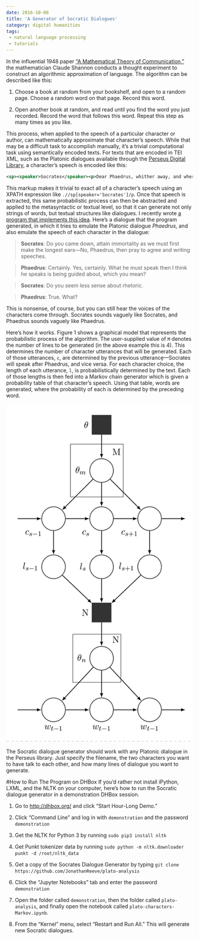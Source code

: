 ```yaml
---
date: 2016-10-08
title: 'A Generator of Socratic Dialogues'
category: digital humanities
tags:
 - natural language processing
 - tutorials
---
```


In the influential 1948 paper [“A Mathematical Theory of Communication,”](http://ieeexplore.ieee.org/xpl/articleDetails.jsp?arnumber=6773024) the mathematician Claude Shannon conducts a thought experiment to construct an algorithmic approximation of language. The algorithm can be described like this: 

1. Choose a book at random from your bookshelf, and open to a random page. Choose a random word on that page. Record this word. 

2. Open another book at random, and read until you find the word you just recorded. Record the word that follows this word. Repeat this step as many times as you like. 

This process, when applied to the speech of a particular character or author, can mathematically approximate that character’s speech. While that may be a difficult task to accomplish manually, it’s a trivial computational task using semantically encoded texts. For texts that are encoded in TEI XML, such as the Platonic dialogues available through the [Perseus Digital Library](http://www.perseus.tufts.edu/hopper/), a character’s speech is encoded like this: 

```xml
<sp><speaker>Socrates</speaker><p>Dear Phaedrus, whither away, and where do you come from?</p></sp>
```

This markup makes it trivial to exact all of a character’s speech using an XPATH expression like `.//sp[speaker='Socrates']/p`. Once that speech is extracted, this same probabilistic process can then be abstracted and applied to the metasyntactic or textual level, so that it can generate not only strings of words, but textual structures like dialogues. I recently wrote [a program that implements this idea](https://github.com/JonathanReeve/plato-analysis/blob/master/plato-characters-Markov.ipynb). Here’s a dialogue that the program generated, in which it tries to emulate the Platonic dialogue _Phaedrus_, and also emulate the speech of each character in the dialogue: 

>**Socrates**: Do you came down, attain immortality as we must first make the longest ears—No, Phaedrus, then pray to agree and writing speeches. 

>**Phaedrus**: Certainly. Yes, certainly. What he must speak then I think he speaks is being guided about, which you mean? 

>**Socrates**: Do you seem less sense about rhetoric. 

>**Phaedrus**: True. What? 

This is nonsense, of course, but you can still hear the voices of the characters come through. Socrates sounds vaguely like Socrates, and Phaedrus sounds vaguely like Phaedrus. 

Here’s how it works. Figure 1 shows a graphical model that represents the probabilistic process of the algorithm. The user-supplied value of `M` denotes the number of lines to be generated (in the above example this is 4). This determines the number of character utterances that will be generated. Each of those utterances, `c`, are determined by the previous utterancẹ̣—Socrates will speak after Phaedrus, and vice versa. For each character choice, the length of each utterance, `l`, is probabilistically determined by the text. Each of those lengths is then fed into a Markov chain generator which is given a probability table of that character’s speech. Using that table, words are generated, where the probability of each is determined by the preceding word. 

![Figure 1](/images/socratic-dialogue-generator/socrates-gm.png)

The Socratic dialogue generator should work with any Platonic dialogue in the Perseus library. Just specify the filename, the two characters you want to have talk to each other, and how many lines of dialogue you want to generate. 

#How to Run The Program on DHBox
If you’d rather not install iPython, LXML, and the NLTK on your computer, here’s how to run the Socratic dialogue generator in a demonstration DHBox session. 

1. Go to http://dhbox.org/ and click “Start Hour-Long Demo.” 

2. Click “Command Line” and log in with `demonstration` and the password `demonstration`

3. Get the NLTK for Python 3 by running `sudo pip3 install nltk`

4. Get Punkt tokenizer data by running `sudo python -m nltk.downloader punkt -d /root/nltk_data`

4. Get a copy of the Socrates Dialogue Generator by typing `git clone https://github.com/JonathanReeve/plato-analysis`

5. Click the “Jupyter Notebooks” tab and enter the password `demonstration`

6. Open the folder called `demonstration`, then the folder called `plato-analysis`, and finally open the notebook called `plato-characters-Markov.ipynb`. 

7. From the “Kernel” menu, select “Restart and Run All.” This will generate new Socratic dialogues. 
